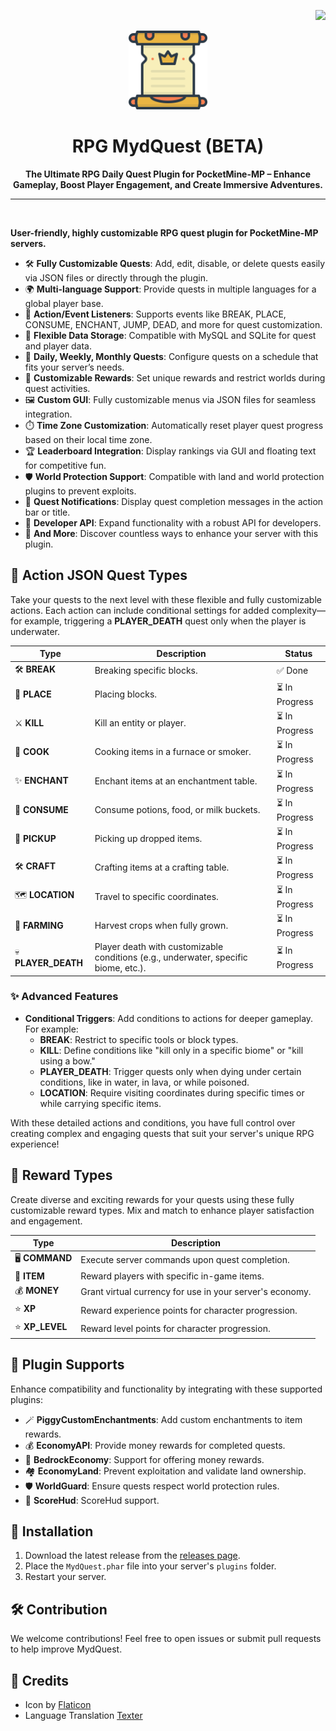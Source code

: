 <p align="right">
  <img src="https://raw.githubusercontent.com/angga7togk/PowerEssentials/refs/heads/main/img/indonesia.png" height="23px">
</p>

<p align="center">
  <a href="https://github.com/angga7togk/MydQuest">
    <img src="https://raw.githubusercontent.com/angga7togk/MydQuest/refs/heads/master/quest.png" width="25%">
  </a>
</p>

<h1 align="center">RPG MydQuest (BETA)</h1>
<p align="center"><strong>The Ultimate RPG Daily Quest Plugin for PocketMine-MP – Enhance Gameplay, Boost Player Engagement, and Create Immersive Adventures.</strong></p>

---

<br>

**User-friendly, highly customizable RPG quest plugin for PocketMine-MP servers.**

- 🛠️ **Fully Customizable Quests**: Add, edit, disable, or delete quests easily via JSON files or directly through the plugin.
- 🌍 **Multi-language Support**: Provide quests in multiple languages for a global player base.
- 🎯 **Action/Event Listeners**: Supports events like BREAK, PLACE, CONSUME, ENCHANT, JUMP, DEAD, and more for quest customization.
- 💾 **Flexible Data Storage**: Compatible with MySQL and SQLite for quest and player data.
- 📆 **Daily, Weekly, Monthly Quests**: Configure quests on a schedule that fits your server’s needs.
- 🎁 **Customizable Rewards**: Set unique rewards and restrict worlds during quest activities.
- 🖼️ **Custom GUI**: Fully customizable menus via JSON files for seamless integration.
- ⏱️ **Time Zone Customization**: Automatically reset player quest progress based on their local time zone.
- 🏆 **Leaderboard Integration**: Display rankings via GUI and floating text for competitive fun.
- 🛡️ **World Protection Support**: Compatible with land and world protection plugins to prevent exploits.
- 🔔 **Quest Notifications**: Display quest completion messages in the action bar or title.
- 🧩 **Developer API**: Expand functionality with a robust API for developers.
- 🚀 **And More**: Discover countless ways to enhance your server with this plugin.

## 🔨 **Action JSON Quest Types**

Take your quests to the next level with these flexible and fully customizable actions. Each action can include conditional settings for added complexity—for example, triggering a **PLAYER_DEATH** quest only when the player is underwater.

| **Type**            | **Description**                                                                     | **Status**     |
| ------------------- | ----------------------------------------------------------------------------------- | -------------- |
| 🛠️ **BREAK**        | Breaking specific blocks.                                                           | ✅ Done |
| 🧱 **PLACE**        | Placing blocks.                                                                     | ⏳ In Progress |
| ⚔️ **KILL**         | Kill an entity or player.                                                           | ⏳ In Progress |
| 🍳 **COOK**         | Cooking items in a furnace or smoker.                                               | ⏳ In Progress |
| ✨ **ENCHANT**      | Enchant items at an enchantment table.                                              | ⏳ In Progress |
| 🥤 **CONSUME**      | Consume potions, food, or milk buckets.                                             | ⏳ In Progress |
| 🛒 **PICKUP**       | Picking up dropped items.                                                           | ⏳ In Progress |
| 🛠️ **CRAFT**        | Crafting items at a crafting table.                                                 | ⏳ In Progress |
| 🗺️ **LOCATION**     | Travel to specific coordinates.                                                     | ⏳ In Progress |
| 🌱 **FARMING**      | Harvest crops when fully grown.                                                     | ⏳ In Progress |
| 💀 **PLAYER_DEATH** | Player death with customizable conditions (e.g., underwater, specific biome, etc.). | ⏳ In Progress |

### ✨ **Advanced Features**

- **Conditional Triggers**: Add conditions to actions for deeper gameplay. For example:
  - **BREAK**: Restrict to specific tools or block types.
  - **KILL**: Define conditions like "kill only in a specific biome" or "kill using a bow."
  - **PLAYER_DEATH**: Trigger quests only when dying under certain conditions, like in water, in lava, or while poisoned.
  - **LOCATION**: Require visiting coordinates during specific times or while carrying specific items.

With these detailed actions and conditions, you have full control over creating complex and engaging quests that suit your server's unique RPG experience!

## 🎁 **Reward Types**

Create diverse and exciting rewards for your quests using these fully customizable reward types. Mix and match to enhance player satisfaction and engagement.

| **Type**        | **Description**                                          |
| --------------- | -------------------------------------------------------- |
| 🖥️ **COMMAND**  | Execute server commands upon quest completion.           |
| 🎒 **ITEM**     | Reward players with specific in-game items.              |
| 💰 **MONEY**    | Grant virtual currency for use in your server's economy. |
| ⭐ **XP**       | Reward experience points for character progression.      |
| ⭐ **XP_LEVEL** | Reward level points for character progression.           |

## 🚀 **Plugin Supports**

Enhance compatibility and functionality by integrating with these supported plugins:

- 🪄 **PiggyCustomEnchantments**: Add custom enchantments to item rewards.
- 💰 **EconomyAPI**: Provide money rewards for completed quests.
- 🏦 **BedrockEconomy**: Support for offering money rewards.
- 🏘️ **EconomyLand**: Prevent exploitation and validate land ownership.
- 🛡️ **WorldGuard**: Ensure quests respect world protection rules.
- 💠 **ScoreHud**: ScoreHud support.

## 📂 **Installation**

1. Download the latest release from the [releases page](https://github.com/angga7togk/MydQuest).
2. Place the `MydQuest.phar` file into your server's `plugins` folder.
3. Restart your server.

## 🛠️ **Contribution**

We welcome contributions! Feel free to open issues or submit pull requests to help improve MydQuest.

## 📜 **Credits**

- Icon by [Flaticon](https://www.flaticon.com/)
- Language Translation [Texter](https://github.com/fuyutsuki/Texter/blob/122f9b45a4896c51eb5b7f4fc0aa479ea0df56a7/src/jp/mcbe/fuyutsuki/Texter/i18n/TexterLang.php)
